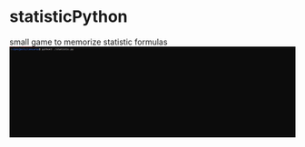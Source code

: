 # statisticPython
small game to memorize statistic formulas
![Game Gif](https://github.com/GitFlaviobc/statisticPython/blob/master/study.gif)
